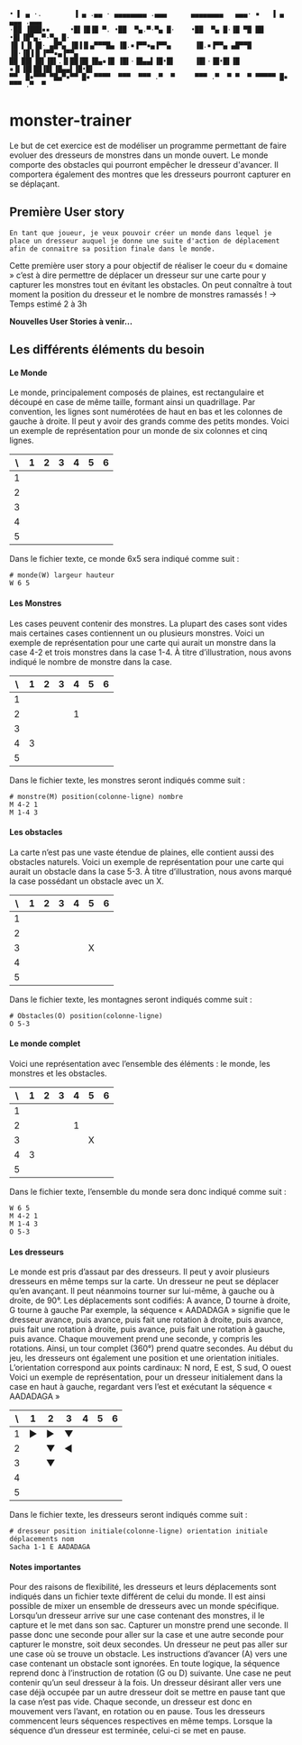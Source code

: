     • ▌ ▄ ·.        ▐ ▄ .▄▄ · ▄▄▄▄▄▄▄▄ .▄▄▄      ▄▄▄▄▄▄▄▄   ▄▄▄· ▪   ▐ ▄ ▄▄▄ .▄▄▄  
    ·██ ▐███▪▪     •█▌▐█▐█ ▀. •██  ▀▄.▀·▀▄ █·    •██  ▀▄ █·▐█ ▀█ ██ •█▌▐█▀▄.▀·▀▄ █·
    ▐█ ▌▐▌▐█· ▄█▀▄ ▐█▐▐▌▄▀▀▀█▄ ▐█.▪▐▀▀▪▄▐▀▀▄      ▐█.▪▐▀▀▄ ▄█▀▀█ ▐█·▐█▐▐▌▐▀▀▪▄▐▀▀▄ 
    ██ ██▌▐█▌▐█▌.▐▌██▐█▌▐█▄▪▐█ ▐█▌·▐█▄▄▌▐█•█▌     ▐█▌·▐█•█▌▐█ ▪▐▌▐█▌██▐█▌▐█▄▄▌▐█•█▌  
    ▀▀  █▪▀▀▀ ▀█▄▀▪▀▀ █▪ ▀▀▀▀  ▀▀▀  ▀▀▀ .▀  ▀     ▀▀▀ .▀  ▀ ▀  ▀ ▀▀▀▀▀ █▪ ▀▀▀ .▀  ▀
    
# monster-trainer

Le but de cet exercice est de modéliser un programme permettant de faire evoluer des dresseurs de monstres dans un monde ouvert.
Le monde comporte des obstacles qui pourront empêcher le dresseur d'avancer. Il comportera également des montres que les dresseurs pourront capturer en se déplaçant.

Première User story
-------------
```
En tant que joueur, je veux pouvoir créer un monde dans lequel je place un dresseur auquel je donne une suite d'action de déplacement afin de connaitre sa position finale dans le monde.
```

Cette première user story a pour objectif de réaliser le coeur du « domaine » c’est à dire
permettre de déplacer un dresseur sur une carte pour y capturer les monstres tout en évitant les
obstacles. On peut connaître à tout moment la position du dresseur et le nombre de monstres
ramassés !
-> Temps estimé 2 à 3h

**Nouvelles User Stories à venir...**

Les différents éléments du besoin
-------------
#### Le Monde
Le monde, principalement composés de plaines, est rectangulaire et découpé en case de
même taille, formant ainsi un quadrillage. Par convention, les lignes sont numérotées de haut en
bas et les colonnes de gauche à droite. Il peut y avoir des grands comme des petits mondes.
Voici un exemple de représentation pour un monde de six colonnes et cinq lignes.

| \ | 1 | 2 | 3 | 4 | 5 | 6 |
|---|---|---|---|---|---|---|
| 1 |   |   |   |   |   |   |
| 2 |   |   |   |   |   |   |
| 3 |   |   |   |   |   |   |
| 4 |   |   |   |   |   |   |
| 5 |   |   |   |   |   |   |

Dans le fichier texte, ce monde 6x5 sera indiqué comme suit :
    
    # monde(W) largeur hauteur
    W 6 5

#### Les Monstres
Les cases peuvent contenir des monstres. La plupart des cases sont vides mais certaines cases contiennent un ou plusieurs monstres. 
Voici un exemple de représentation pour une carte qui aurait un monstre dans la case 4-2 et trois monstres dans la case 1-4. 
À titre d’illustration, nous avons indiqué le nombre de monstre dans la case.

| \ | 1 | 2 | 3 | 4 | 5 | 6 |
|---|---|---|---|---|---|---|
| 1 |   |   |   |   |   |   |
| 2 |   |   |   | 1 |   |   |
| 3 |   |   |   |   |   |   |
| 4 | 3 |   |   |   |   |   |
| 5 |   |   |   |   |   |   |

Dans le fichier texte, les monstres seront indiqués comme suit :
    
    # monstre(M) position(colonne-ligne) nombre
    M 4-2 1
    M 1-4 3

#### Les obstacles
La carte n’est pas une vaste étendue de plaines, elle contient aussi des obstacles naturels.
Voici un exemple de représentation pour une carte qui aurait un obstacle dans la case 5-3. À
titre d’illustration, nous avons marqué la case possédant un obstacle avec un X.

| \ | 1 | 2 | 3 | 4 | 5 | 6 |
|---|---|---|---|---|---|---|
| 1 |   |   |   |   |   |   |
| 2 |   |   |   |   |   |   |
| 3 |   |   |   |   | X |   |
| 4 |   |   |   |   |   |   |
| 5 |   |   |   |   |   |   |

Dans le fichier texte, les montagnes seront indiqués comme suit :
    
    # Obstacles(O) position(colonne-ligne)
    O 5-3

#### Le monde complet
Voici une représentation avec l’ensemble des éléments : le monde, les monstres et les obstacles.

| \ | 1 | 2 | 3 | 4 | 5 | 6 |
|---|---|---|---|---|---|---|
| 1 |   |   |   |   |   |   |
| 2 |   |   |   | 1 |   |   |
| 3 |   |   |   |   | X |   |
| 4 | 3 |   |   |   |   |   |
| 5 |   |   |   |   |   |   |

Dans le fichier texte, l’ensemble du monde sera donc indiqué comme suit :

    W 6 5
    M 4-2 1
    M 1-4 3
    O 5-3

#### Les dresseurs
Le monde est pris d’assaut par des dresseurs. Il peut y avoir plusieurs dresseurs en même
temps sur la carte. Un dresseur ne peut se déplacer qu’en avançant. Il peut néanmoins tourner
sur lui-même, à gauche ou à droite, de 90°.
Les déplacements sont codifiés: A avance, D tourne à droite, G tourne à gauche
Par exemple, la séquence « AADADAGA » signifie que le dresseur avance, puis avance, puis fait
une rotation à droite, puis avance, puis fait une rotation à droite, puis avance, puis fait une rotation
à gauche, puis avance. Chaque mouvement prend une seconde, y compris les rotations. Ainsi, un
tour complet (360°) prend quatre secondes.
Au début du jeu, les dresseurs ont également une position et une orientation initiales.
L’orientation correspond aux points cardinaux: N nord, E est, S sud, O ouest
Voici un exemple de représentation, pour un dresseur initialement dans la case en haut à gauche, regardant vers l’est et exécutant la séquence « AADADAGA »

| \ | 1 | 2 | 3 | 4 | 5 | 6 |
|---|---|---|---|---|---|---|
| 1 | ▶ | ▶ | ▼ |   |   |   |
| 2 |   | ▼ | ◀ |   |   |   |
| 3 |   | ▼ |   |   |   |   |
| 4 |   |   |   |   |   |   |
| 5 |   |   |   |   |   |   |

Dans le fichier texte, les dresseurs seront indiqués comme suit :

    # dresseur position initiale(colonne-ligne) orientation initiale déplacements nom
    Sacha 1-1 E AADADAGA

#### Notes importantes
Pour des raisons de flexibilité, les dresseurs et leurs déplacements sont indiqués dans un fichier
texte différent de celui du monde. Il est ainsi possible de mixer un ensemble de dresseurs avec
un monde spécifique.
Lorsqu’un dresseur arrive sur une case contenant des monstres, il le capture et le met dans son
sac. Capturer un monstre prend une seconde. Il passe donc une seconde pour aller sur la case et
une autre seconde pour capturer le monstre, soit deux secondes.
Un dresseur ne peut pas aller sur une case où se trouve un obstacle. Les instructions
d’avancer (A) vers une case contenant un obstacle sont ignorées. En toute logique, la séquence
reprend donc à l’instruction de rotation (G ou D) suivante.
Une case ne peut contenir qu’un seul dresseur à la fois. Un dresseur désirant aller vers une
case déjà occupée par un autre dresseur doit se mettre en pause tant que la case n’est pas vide.
Chaque seconde, un dresseur est donc en mouvement vers l’avant, en rotation ou en pause.
Tous les dresseurs commencent leurs séquences respectives en même temps. Lorsque la
séquence d’un dresseur est terminée, celui-ci se met en pause.


